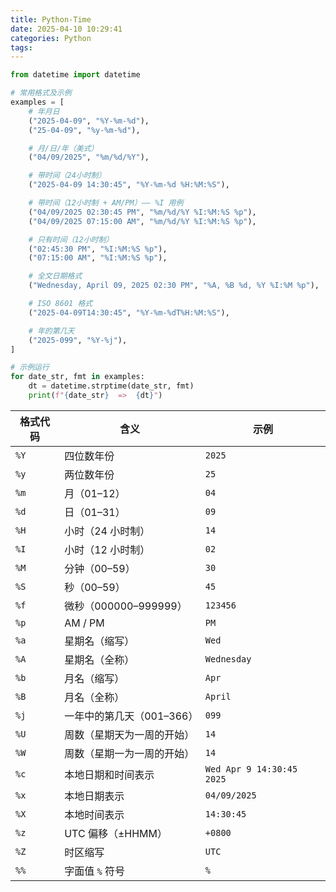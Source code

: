 ```yaml
---
title: Python-Time
date: 2025-04-10 10:29:41
categories: Python
tags:
---
```


```python
from datetime import datetime

# 常用格式及示例
examples = [
    # 年月日
    ("2025-04-09", "%Y-%m-%d"),
    ("25-04-09", "%y-%m-%d"),

    # 月/日/年（美式）
    ("04/09/2025", "%m/%d/%Y"),

    # 带时间（24小时制）
    ("2025-04-09 14:30:45", "%Y-%m-%d %H:%M:%S"),

    # 带时间（12小时制 + AM/PM）—— %I 用例
    ("04/09/2025 02:30:45 PM", "%m/%d/%Y %I:%M:%S %p"),
    ("04/09/2025 07:15:00 AM", "%m/%d/%Y %I:%M:%S %p"),

    # 只有时间（12小时制）
    ("02:45:30 PM", "%I:%M:%S %p"),
    ("07:15:00 AM", "%I:%M:%S %p"),

    # 全文日期格式
    ("Wednesday, April 09, 2025 02:30 PM", "%A, %B %d, %Y %I:%M %p"),

    # ISO 8601 格式
    ("2025-04-09T14:30:45", "%Y-%m-%dT%H:%M:%S"),

    # 年的第几天
    ("2025-099", "%Y-%j"),
]

# 示例运行
for date_str, fmt in examples:
    dt = datetime.strptime(date_str, fmt)
    print(f"{date_str}  =>  {dt}")
```


| 格式代码 | 含义                   | 示例         |
|----------|------------------------|--------------|
| `%Y`     | 四位数年份             | `2025`       |
| `%y`     | 两位数年份             | `25`         |
| `%m`     | 月（01–12）            | `04`         |
| `%d`     | 日（01–31）            | `09`         |
| `%H`     | 小时（24 小时制）      | `14`         |
| `%I`     | 小时（12 小时制）      | `02`         |
| `%M`     | 分钟（00–59）          | `30`         |
| `%S`     | 秒（00–59）            | `45`         |
| `%f`     | 微秒（000000–999999）  | `123456`     |
| `%p`     | AM / PM                | `PM`         |
| `%a`     | 星期名（缩写）         | `Wed`        |
| `%A`     | 星期名（全称）         | `Wednesday`  |
| `%b`     | 月名（缩写）           | `Apr`        |
| `%B`     | 月名（全称）           | `April`      |
| `%j`     | 一年中的第几天（001–366）| `099`      |
| `%U`     | 周数（星期天为一周的开始）| `14`      |
| `%W`     | 周数（星期一为一周的开始）| `14`      |
| `%c`     | 本地日期和时间表示     | `Wed Apr 9 14:30:45 2025` |
| `%x`     | 本地日期表示           | `04/09/2025` |
| `%X`     | 本地时间表示           | `14:30:45`   |
| `%z`     | UTC 偏移（±HHMM）      | `+0800`      |
| `%Z`     | 时区缩写               | `UTC`        |
| `%%`     | 字面值 `%` 符号        | `%`          |



